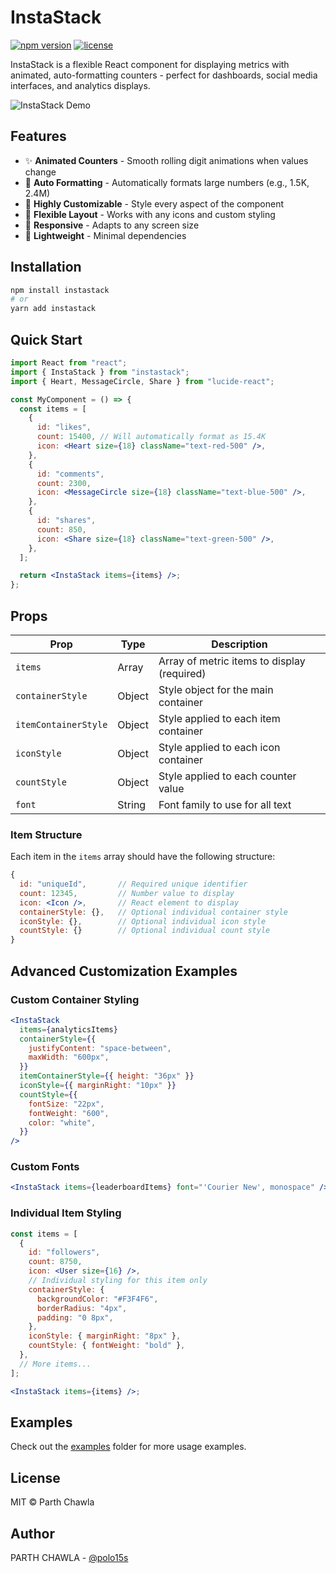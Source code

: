 # InstaStack

[![npm version](https://img.shields.io/npm/v/instastack.svg?style=flat)](https://www.npmjs.com/package/instastack)
[![license](https://img.shields.io/npm/l/instastack.svg)](https://github.com/sponge-bobs-square-pants/InstaStack/LICENCE)

InstaStack is a flexible React component for displaying metrics with animated, auto-formatting counters - perfect for dashboards, social media interfaces, and analytics displays.

![InstaStack Demo](https://res.cloudinary.com/dfovdz88b/image/upload/v1743790623/dnd/tashtnmra38r4d3buqqg.gif)

## Features

- ✨ **Animated Counters** - Smooth rolling digit animations when values change
- 🔢 **Auto Formatting** - Automatically formats large numbers (e.g., 1.5K, 2.4M)
- 🎨 **Highly Customizable** - Style every aspect of the component
- 🧩 **Flexible Layout** - Works with any icons and custom styling
- 📱 **Responsive** - Adapts to any screen size
- 🚀 **Lightweight** - Minimal dependencies

## Installation

```bash
npm install instastack
# or
yarn add instastack
```

## Quick Start

```jsx
import React from "react";
import { InstaStack } from "instastack";
import { Heart, MessageCircle, Share } from "lucide-react";

const MyComponent = () => {
  const items = [
    {
      id: "likes",
      count: 15400, // Will automatically format as 15.4K
      icon: <Heart size={18} className="text-red-500" />,
    },
    {
      id: "comments",
      count: 2300,
      icon: <MessageCircle size={18} className="text-blue-500" />,
    },
    {
      id: "shares",
      count: 850,
      icon: <Share size={18} className="text-green-500" />,
    },
  ];

  return <InstaStack items={items} />;
};
```

## Props

| Prop                 | Type   | Description                                 |
| -------------------- | ------ | ------------------------------------------- |
| `items`              | Array  | Array of metric items to display (required) |
| `containerStyle`     | Object | Style object for the main container         |
| `itemContainerStyle` | Object | Style applied to each item container        |
| `iconStyle`          | Object | Style applied to each icon container        |
| `countStyle`         | Object | Style applied to each counter value         |
| `font`               | String | Font family to use for all text             |

### Item Structure

Each item in the `items` array should have the following structure:

```jsx
{
  id: "uniqueId",       // Required unique identifier
  count: 12345,         // Number value to display
  icon: <Icon />,       // React element to display
  containerStyle: {},   // Optional individual container style
  iconStyle: {},        // Optional individual icon style
  countStyle: {}        // Optional individual count style
}
```

## Advanced Customization Examples

### Custom Container Styling

```jsx
<InstaStack
  items={analyticsItems}
  containerStyle={{
    justifyContent: "space-between",
    maxWidth: "600px",
  }}
  itemContainerStyle={{ height: "36px" }}
  iconStyle={{ marginRight: "10px" }}
  countStyle={{
    fontSize: "22px",
    fontWeight: "600",
    color: "white",
  }}
/>
```

### Custom Fonts

```jsx
<InstaStack items={leaderboardItems} font="'Courier New', monospace" />
```

### Individual Item Styling

```jsx
const items = [
  {
    id: "followers",
    count: 8750,
    icon: <User size={16} />,
    // Individual styling for this item only
    containerStyle: {
      backgroundColor: "#F3F4F6",
      borderRadius: "4px",
      padding: "0 8px",
    },
    iconStyle: { marginRight: "8px" },
    countStyle: { fontWeight: "bold" },
  },
  // More items...
];

<InstaStack items={items} />;
```

## Examples

Check out the [examples](https://github.com/sponge-bobs-square-pants/instastack/tree/main/examples) folder for more usage examples.

## License

MIT © Parth Chawla

## Author

PARTH CHAWLA - [@polo15s](https://github.com/sponge-bobs-square-pants)
